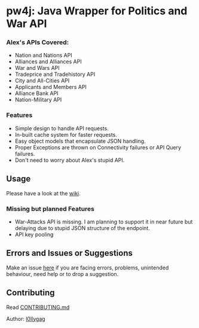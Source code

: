 # pw4j: Java Wrapper for Politics and War API
### Alex's APIs Covered:
- Nation and Nations API
- Alliances and Alliances API
- War and Wars API
- Tradeprice and Tradehistory API
- City and All-Cities API
- Applicants and Members API
- Alliance Bank API
- Nation-Military API

### Features
- Simple design to handle API requests.
- In-built cache system for faster requests.
- Easy object models that encapsulate JSON handling.
- Proper Exceptions are thrown on Connectivity failures or API Query failures.
- Don't need to worry about Alex's stupid API.

## Usage

Please have a look at the [wiki](https://github.com/Adorable-SkullMaster/pw4j/wiki).

### Missing but planned Features

- War-Attacks API is missing. I am planning to support it in near future but delaying due to stupid JSON structure of the endpoint.
- API key pooling

## Errors and Issues or Suggestions
Make an issue [here](https://github.com/Adorable-SkullMaster/pw4j/issues) if you are facing errors, problems, unintended behaviour, need help or to drop a suggestion.

## Contributing
Read [CONTRIBUTING.md](CONTRIBUTING.md)

Author: [l0llygag](https://github.com/l0llygag)
